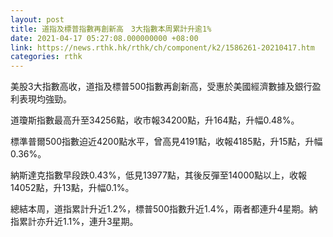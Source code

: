 ```yaml
---
layout: post
title: 道指及標普指數再創新高　3大指數本周累計升逾1%
date: 2021-04-17 05:27:08.000000000 +08:00
link: https://news.rthk.hk/rthk/ch/component/k2/1586261-20210417.htm
categories: rthk
---
```


美股3大指數高收，道指及標普500指數再創新高，受惠於美國經濟數據及銀行盈利表現均強勁。

道瓊斯指數最高升至34256點，收市報34200點，升164點，升幅0.48%。

標準普爾500指數迫近4200點水平，曾高見4191點，收報4185點，升15點，升幅0.36%。

納斯達克指數早段跌0.43%，低見13977點，其後反彈至14000點以上，收報14052點，升13點，升幅0.1%。

總結本周，道指累計升近1.2%，標普500指數升近1.4%，兩者都連升4星期。納指累計亦升近1.1%，連升3星期。
